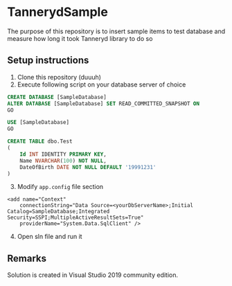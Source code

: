 # TannerydSample
The purpose of this repository is to insert sample items to test database and measure how long it took Tanneryd library to do so

## Setup instructions
1. Clone this repository (duuuh)
2. Execute following script on your database server of choice
```SQL
CREATE DATABASE [SampleDatabase]
ALTER DATABASE [SampleDatabase] SET READ_COMMITTED_SNAPSHOT ON 
GO

USE [SampleDatabase]
GO

CREATE TABLE dbo.Test
(	
	Id INT IDENTITY PRIMARY KEY,
	Name NVARCHAR(100) NOT NULL,
	DateOfBirth DATE NOT NULL DEFAULT '19991231'
)
```
3. Modify `app.config` file section
```
<add name="Context"
    connectionString="Data Source=<yourDbServerName>;Initial Catalog=SampleDatabase;Integrated Security=SSPI;MultipleActiveResultSets=True"
    providerName="System.Data.SqlClient" />

```
4. Open sln file and run it

## Remarks
Solution is created in Visual Studio 2019 community edition.
